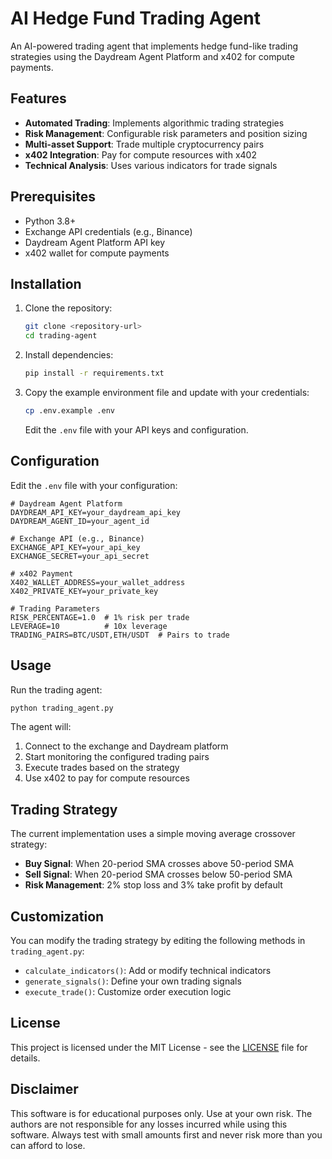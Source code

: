 # AI Hedge Fund Trading Agent

An AI-powered trading agent that implements hedge fund-like trading strategies using the Daydream Agent Platform and x402 for compute payments.

## Features

- **Automated Trading**: Implements algorithmic trading strategies
- **Risk Management**: Configurable risk parameters and position sizing
- **Multi-asset Support**: Trade multiple cryptocurrency pairs
- **x402 Integration**: Pay for compute resources with x402
- **Technical Analysis**: Uses various indicators for trade signals

## Prerequisites

- Python 3.8+
- Exchange API credentials (e.g., Binance)
- Daydream Agent Platform API key
- x402 wallet for compute payments

## Installation

1. Clone the repository:
   ```bash
   git clone <repository-url>
   cd trading-agent
   ```

2. Install dependencies:
   ```bash
   pip install -r requirements.txt
   ```

3. Copy the example environment file and update with your credentials:
   ```bash
   cp .env.example .env
   ```
   Edit the `.env` file with your API keys and configuration.

## Configuration

Edit the `.env` file with your configuration:

```
# Daydream Agent Platform
DAYDREAM_API_KEY=your_daydream_api_key
DAYDREAM_AGENT_ID=your_agent_id

# Exchange API (e.g., Binance)
EXCHANGE_API_KEY=your_api_key
EXCHANGE_SECRET=your_api_secret

# x402 Payment
X402_WALLET_ADDRESS=your_wallet_address
X402_PRIVATE_KEY=your_private_key

# Trading Parameters
RISK_PERCENTAGE=1.0  # 1% risk per trade
LEVERAGE=10          # 10x leverage
TRADING_PAIRS=BTC/USDT,ETH/USDT  # Pairs to trade
```

## Usage

Run the trading agent:

```bash
python trading_agent.py
```

The agent will:
1. Connect to the exchange and Daydream platform
2. Start monitoring the configured trading pairs
3. Execute trades based on the strategy
4. Use x402 to pay for compute resources

## Trading Strategy

The current implementation uses a simple moving average crossover strategy:
- **Buy Signal**: When 20-period SMA crosses above 50-period SMA
- **Sell Signal**: When 20-period SMA crosses below 50-period SMA
- **Risk Management**: 2% stop loss and 3% take profit by default

## Customization

You can modify the trading strategy by editing the following methods in `trading_agent.py`:
- `calculate_indicators()`: Add or modify technical indicators
- `generate_signals()`: Define your own trading signals
- `execute_trade()`: Customize order execution logic

## License

This project is licensed under the MIT License - see the [LICENSE](LICENSE) file for details.

## Disclaimer

This software is for educational purposes only. Use at your own risk. The authors are not responsible for any losses incurred while using this software. Always test with small amounts first and never risk more than you can afford to lose.
